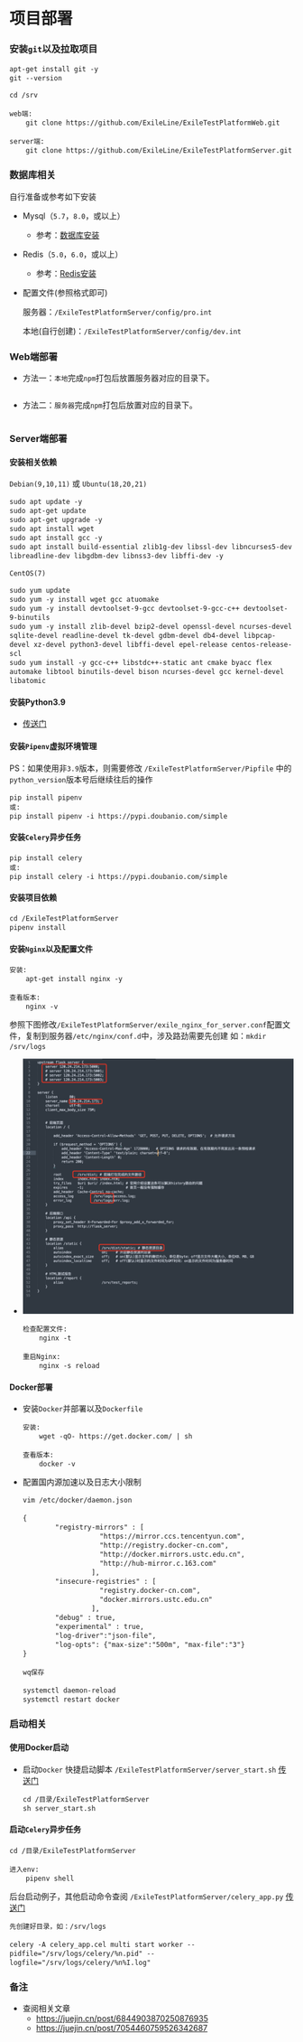 # 项目部署

### 安装`git`以及拉取项目

```shell
apt-get install git -y
git --version
```

```shell
cd /srv

web端:
    git clone https://github.com/ExileLine/ExileTestPlatformWeb.git
    
server端:
    git clone https://github.com/ExileLine/ExileTestPlatformServer.git
```

### 数据库相关

自行准备或参考如下安装

- Mysql（`5.7`，`8.0`，或以上）

    - 参考：[数据库安装](./install_mysql_or_mariadb.md)


- Redis（`5.0`，`6.0`，或以上）

    - 参考：[Redis安装](./install_redis.md)


- 配置文件(参照格式即可)

  服务器：`/ExileTestPlatformServer/config/pro.int`

  本地(自行创建)：`/ExileTestPlatformServer/config/dev.int`

### Web端部署

- 方法一：`本地`完成`npm`打包后放置服务器对应的目录下。
    ```shell

    ```  
- 方法二：`服务器`完成`npm`打包后放置对应的目录下。
    ```shell

    ``` 

### Server端部署

#### 安装相关依赖

`Debian(9,10,11)` 或 `Ubuntu(18,20,21)`

```shell
sudo apt update -y
sudo apt-get update
sudo apt-get upgrade -y
sudo apt install wget
sudo apt install gcc -y
sudo apt install build-essential zlib1g-dev libssl-dev libncurses5-dev libreadline-dev libgdbm-dev libnss3-dev libffi-dev -y
```

`CentOS(7)`

```shell
sudo yum update
sudo yum -y install wget gcc atuomake
sudo yum -y install devtoolset-9-gcc devtoolset-9-gcc-c++ devtoolset-9-binutils
sudo yum -y install zlib-devel bzip2-devel openssl-devel ncurses-devel sqlite-devel readline-devel tk-devel gdbm-devel db4-devel libpcap-devel xz-devel python3-devel libffi-devel epel-release centos-release-scl
sudo yum install -y gcc-c++ libstdc++-static ant cmake byacc flex automake libtool binutils-devel bison ncurses-devel gcc kernel-devel libatomic
```

#### 安装Python3.9

- [传送门](./install_python.md)

#### 安装`Pipenv`虚拟环境管理

PS：如果使用非`3.9`版本，则需要修改 `/ExileTestPlatformServer/Pipfile` 中的 `python_version`版本号后继续往后的操作

```shell
pip install pipenv
或:
pip install pipenv -i https://pypi.doubanio.com/simple
```

#### 安装`Celery`异步任务

```shell
pip install celery
或:
pip install celery -i https://pypi.doubanio.com/simple
```

#### 安装项目依赖

```shell
cd /ExileTestPlatformServer
pipenv install
```

#### 安装`Nginx`以及配置文件

```shell
安装:
    apt-get install nginx -y

查看版本:
    nginx -v
```

参照下图修改`/ExileTestPlatformServer/exile_nginx_for_server.conf`配置文件，复制到服务器`/etc/nginx/conf.d`中，涉及路劲需要先创建
如：`mkdir /srv/logs`

- ![exile_cover](imgs/nginx_docs.png)

    ```shell
    检查配置文件:
        nginx -t
  
    重启Nginx:
        nginx -s reload
    ```

#### Docker部署

- 安装`Docker`并部署以及`Dockerfile`
  ```shell
  安装:
      wget -qO- https://get.docker.com/ | sh
  
  查看版本:
      docker -v
  ```
- 配置国内源加速以及日志大小限制

  ```shell
  vim /etc/docker/daemon.json
  
  {
          "registry-mirrors" : [
                     "https://mirror.ccs.tencentyun.com",
                     "http://registry.docker-cn.com",
                     "http://docker.mirrors.ustc.edu.cn",
                     "http://hub-mirror.c.163.com"
                   ],
          "insecure-registries" : [
                     "registry.docker-cn.com",
                     "docker.mirrors.ustc.edu.cn"
                   ],
          "debug" : true,
          "experimental" : true,
          "log-driver":"json-file",
          "log-opts": {"max-size":"500m", "max-file":"3"}
  }
  
  wq保存
  
  systemctl daemon-reload
  systemctl restart docker
  ```

### 启动相关

#### 使用Docker启动

- 启动`Docker`
  快捷启动脚本 `/ExileTestPlatformServer/server_start.sh` [传送门](https://github.com/ExileLine/ExileTestPlatformServer/blob/main/server_start.sh)

  ```shell
  cd /目录/ExileTestPlatformServer
  sh server_start.sh
  ```

#### 启动`Celery`异步任务

```shell
cd /目录/ExileTestPlatformServer

进入env:
    pipenv shell
```

后台启动例子，其他启动命令查阅 `/ExileTestPlatformServer/celery_app.py` [传送门](https://github.com/ExileLine/ExileTestPlatformServer/blob/main/celery_app.py)

```shell
先创建好目录，如：/srv/logs

celery -A celery_app.cel multi start worker --pidfile="/srv/logs/celery/%n.pid" --logfile="/srv/logs/celery/%n%I.log"
```

### 备注

- 查阅相关文章
    - https://juejin.cn/post/6844903870250876935
    - https://juejin.cn/post/7054460759526342687
  

